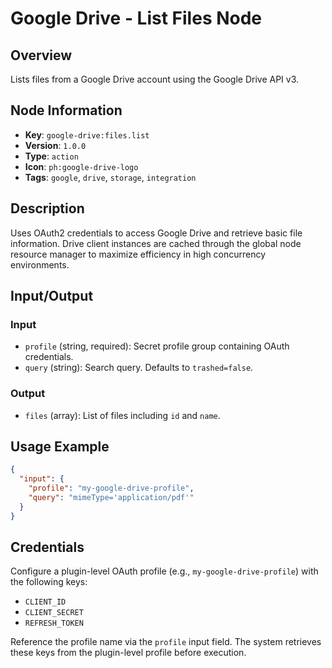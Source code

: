 # Google Drive - List Files Node

## Overview
Lists files from a Google Drive account using the Google Drive API v3.

## Node Information
- **Key**: `google-drive:files.list`
- **Version**: `1.0.0`
- **Type**: `action`
- **Icon**: `ph:google-drive-logo`
- **Tags**: `google`, `drive`, `storage`, `integration`

## Description
Uses OAuth2 credentials to access Google Drive and retrieve basic file information. Drive client instances are cached through the global node resource manager to maximize efficiency in high concurrency environments.

## Input/Output
### Input
- `profile` (string, required): Secret profile group containing OAuth credentials.
- `query` (string): Search query. Defaults to `trashed=false`.

### Output
- `files` (array): List of files including `id` and `name`.

## Usage Example
```json
{
  "input": {
    "profile": "my-google-drive-profile",
    "query": "mimeType='application/pdf'"
  }
}
```

## Credentials
Configure a plugin-level OAuth profile (e.g., `my-google-drive-profile`) with the following keys:

- `CLIENT_ID`
- `CLIENT_SECRET`
- `REFRESH_TOKEN`

Reference the profile name via the `profile` input field. The system retrieves these keys from the plugin-level profile before execution.
